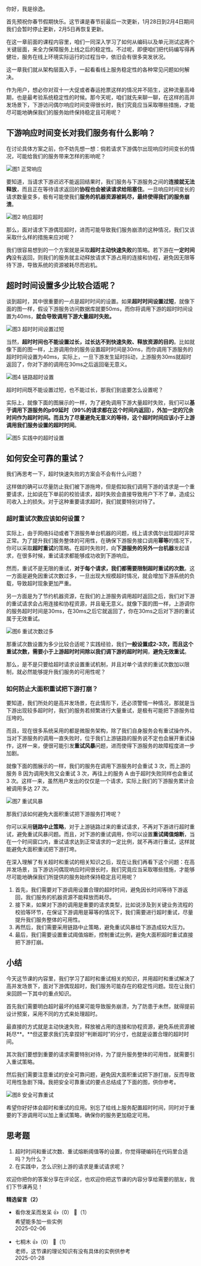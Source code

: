 你好，我是徐逸。

首先预祝你春节假期快乐。这节课是春节前最后一次更新，1月28日到2月4日期间我们会暂时停止更新，2月5日再恢复更新。

在这一章前面的课程内容里，咱们一同深入学习了如何从编码以及单元测试这两个关键层面，来全力保障服务上线之后的稳定性。不过呢，即便咱们把代码编写得再健壮，服务在线上环境实际运行的过程当中，依旧会有很多突发状况。

这一章我们就从架构层面入手，一起看看线上服务稳定性的各种常见问题如何解决。

作为用户，想必你对双十一大促或者春运抢票这样的情况并不陌生，这种流量高峰期，也是最考验系统稳定性的时候。那今天呢，咱们就先来聊一聊，在这样的高并发场景下，下游访问偶尔响应时间变得很长时，我们究竟应当采取哪些措施，才能尽可能地确保我们的服务始终保持稳定且可用呢？

## 下游响应时间变长对我们服务有什么影响？

在讨论具体方案之前，你不妨先想一想：倘若请求下游偶尔出现响应时间变长的情况，可能给我们的服务带来怎样的影响呢？

![](https://static001.geekbang.org/resource/image/9b/14/9bfae6049984f4c7297265a97e140814.jpg?wh=4000x2198 "图1 正常响应")

要知道，当请求下游迟迟不能返回结果时，我们服务与下游服务之间的**连接就无法释放**，而且正在等待请求返回的**协程也会被读请求给阻塞住**。一旦响应时间变长的请求数量变多，极有可能使我们**服务的机器资源被耗尽，最终使得我们的服务崩溃**。

![](https://static001.geekbang.org/resource/image/84/78/845f1b0451eb308737c58e06d6b5e178.jpg?wh=4000x1881 "图2 响应超时")

那么，面对请求下游偶现超时，进而可能导致我们服务崩溃的这种情况，我们又该采取什么样的措施来应对呢？

我们很容易想到的一个方案就是采取**超时主动快速失败**的策略。若下游在**一定时间内**没有返回，则我们的服务就主动释放请求下游占用的连接和协程，避免因无限等待下游，导致系统的资源被耗尽⽽宕机。

## 超时时间设置多少比较合适呢？

谈到超时，其中很重要的一点是超时时间的设置。如果**超时时间设置过短**，就像下面的图一样，假设下游服务访问数据库就要50ms，而你将调用下游的超时时间设置为40ms，**就会导致调用下游大量超时失败。**

![](https://static001.geekbang.org/resource/image/9f/1d/9f88e64d0cee6670fc9307af3e30641d.jpg?wh=3900x891 "图3 超时时间设置过短")

当然，**超时时间也不能设置过长，过长达不到快速失败、释放资源的目的**。比如就像下面的图一样，上游调用你的服务设置超时时间是30ms，而你调用下游服务的超时时间设置为40ms，实际上，⼀旦下游发生延时抖动，上游服务30ms就超时返回了，你对下游的调⽤在30ms之后返回毫无意义。

![](https://static001.geekbang.org/resource/image/83/98/83665a7102202fc6dc7dafbd8eec4298.jpg?wh=3900x891 "图4 链路超时设置")

超时时间既不能设置过短，也不能过长，那我们到底要怎么设置呢？

实际上，就像下面的图展示的一样，为了避免调用下游大量超时失败，我们可以**基于调用下游服务的p99延时（99%的请求都在这个时间内返回），外加一定的冗余时间作为超时时间。而且为了尽量避免无意义的等待，这个超时时间应该小于上游调用我们服务设置的超时时间**。

![](https://static001.geekbang.org/resource/image/e4/71/e4c26172be9892b1a4c896300520fa71.jpg?wh=3900x847 "图5 实践中的超时设置")

## 如何安全可靠的重试？

我们再思考一下，超时快速失败的方案会不会有什么问题？

这样做的确可以尽量防止我们被下游拖垮，但是假如我们调用下游的请求是一个重要请求，比如说在下单前的校验请求，超时失败会直接导致用户下不了单，造成公司收入上的损失。对于这种重要请求超时，我们就要特别对待了。

### 超时重试次数应该如何设置？

实际上，由于网络抖动或者下游服务单台机器的问题，线上请求偶尔出现超时非常正常。为了提升我们服务整体的可用性，在确保下游服务接口调用**幂等**的情况下，你可以采取**超时重试**的策略。在超时失败时，向**下游服务的另外一台机器**发起请求，在很多时候，重试请求都能够成功收到下游响应。

然而，重试不是无限的重试，**对于每个请求，我们都需要限制超时重试的次数**。这一方面是避免因重试次数过多，一旦出现大规模超时情况，就会增加下游系统的负载，导致超时现象更加严重。

另一方面是为了节约机器资源，在我们的上游服务调用超时返回之后，我们对下游的重试请求会占用连接和协程资源，并且毫无意义。就像下面的图一样，上游调你的服务超时时间是30ms，在30ms之后它就返回了，你在30ms之后对下游的重试属于无效重试。

![](https://static001.geekbang.org/resource/image/ef/94/ef8e77dae5ef25d072acfeffaef34394.jpg?wh=3900x917 "图6 重试次数过多")

那重试次数设置为多少比较合适呢？实践经验，我们**一般设置成2-3次，而且这个重试次数，需要小于上游超时时间除以我们调下游的超时时间**，**避免无效重试**。

那么，是不是只要给超时请求设置重试机制，并且对单个请求的重试次数加以限制，就必然能够提升我们服务的可用性呢？

### 如何防止大面积重试把下游打崩？

要知道，我们所处的是高并发场景，在此情形下，还必须警惕一种情况，那就是当下游出现较多超时时，我们的服务若频繁进行大量重试，是极有可能把下游服务给压垮的。

而且，现在很多系统采用的都是微服务架构，除了我们自身服务会有重试操作外，当对下游服务的调用一直失败时，位于我们上游链路的服务说不定也会展开重试操作，这样一来，便很可能引发**重试风暴**问题，进而使得下游服务的故障程度进一步加剧。

就像下面的图展示的一样，我们的服务在调用下游服务时会重试 3 次，而上游的服务 B 因为调用失败又会重试 3 次，再往上的服务 A 由于超时失败同样也会重试 3 次。这样一来，虽然用户发出的仅仅是一个请求，实际上我们的下游服务累计会被调用多达 27 次。

![](https://static001.geekbang.org/resource/image/a4/c0/a4ef0a9b519c6f1b0c66c534ab4571c0.jpg?wh=3900x673 "图7 重试风暴")

那我们该如何避免大面积重试把下游服务打垮呢？

你可以采用**链路中止策略**，对于上游链路过来的重试请求，不再对下游进行超时重试，避免重试风暴问题。而且，对下游的重试调用，你可以设置**重试阈值熔断**，当在一个时间窗口内，重试请求达到正常请求的一定比例，就不再进行重试，这样就能避免大面积重试把下游打垮。

在深入理解了有关超时和重试的相关知识之后，现在让我们再看下这个问题：在高并发场景，当下游访问偶现响应时间很长时，我们究竟应当采取哪些措施，才能够尽可能地确保我们所提供的服务始终保持稳定且可用呢？

1. 首先，我们需要对下游调用设置合理的超时时间，避免因长时间等待下游返回，我们服务的机器资源不能释放而耗尽。
2. 接下来，如果对下游的调用是重要的请求类型，比如说涉及到关键业务流程的校验等环节，在保证下游调用是幂等的情况下，我们需要进行超时重试，尽量提升我们服务整体的可用性。
3. 再然后，我们需要采用链路中止策略，避免重试风暴给下游造成较大压力。
4. 最后，我们需要设置重试阈值熔断，控制重试比例，避免大面积超时重试直接把下游打崩。

## 小结

今天这节课的内容里，我们学习了超时和重试相关的知识，并用超时和重试解决了高并发场景下，面对下游偶现超时，我们服务可能存在的稳定性问题。现在让我们来回顾一下其中的重点知识。

首先我们需要明白超时最坏的结果可能导致服务崩溃，为了防患于未然，就得提前设计预案，采用不同的方式来处理超时。

最直接的方式就是主动快速失败，释放被占用的连接和协程资源，避免系统资源被耗尽**。**但这要求我们先拿捏好“判断超时”的分寸，也就是设置合理的超时时间。

其次我们要想到重要的请求需要特别对待，为了提升服务整体的可用性，就需要引入重试策略。

然后我们需要注意重试的安全可靠问题，避免因大面积重试把下游打崩，反而导致可用性急剧下降。我把安全可靠重试的要点总结成了下面的图，供你参考。

![](https://static001.geekbang.org/resource/image/4a/f6/4a352fa272f7e0807d8ffb16fdcd48f6.jpg?wh=3954x1271 "图8 安全可靠重试")

希望你好好体会超时和重试的应用。别忘了给线上服务配置超时时间，同时对于重要的下游调用可以加上重试策略，确保你的服务更加稳定可用。

## 思考题

1. 超时时间和重试次数、重试熔断阈值等的设置，你觉得硬编码在代码里合适吗？为什么？
2. 在实践中，怎么识别上游的请求是重试请求呢？

欢迎你把你的答案分享在评论区，也欢迎你把这节课的内容分享给需要的朋友，我们下节课再见！
<div><strong>精选留言（2）</strong></div><ul>
<li><span>看你发呆而发呆</span> 👍（0） 💬（1）<div>希望能多加一些实例</div>2025-02-06</li><br/><li><span>七桐木</span> 👍（0） 💬（1）<div>老师，这节课的理论知识有没有具体的实例供参考</div>2025-01-28</li><br/>
</ul>